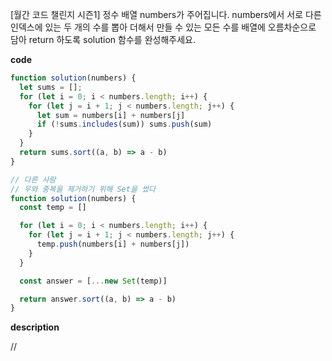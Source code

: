 <!--
파일 이름은 날짜-문제제목 (예시: 2021-03-21-완주하지못한선수.md)
-->

[월간 코드 챌린지 시즌1] 정수 배열 numbers가 주어집니다. numbers에서 서로 다른 인덱스에 있는 두 개의 수를 뽑아 더해서 만들 수 있는 모든 수를 배열에 오름차순으로 담아 return 하도록 solution 함수를 완성해주세요.

**code**

```js
function solution(numbers) {
  let sums = [];  
  for (let i = 0; i < numbers.length; i++) {
    for (let j = i + 1; j < numbers.length; j++) {
      let sum = numbers[i] + numbers[j]
      if (!sums.includes(sum)) sums.push(sum)
    }
  }
  return sums.sort((a, b) => a - b)
}
```

```js
// 다른 사람
// 우와 중복을 제거하기 위해 Set을 썼다
function solution(numbers) {
  const temp = []

  for (let i = 0; i < numbers.length; i++) {
    for (let j = i + 1; j < numbers.length; j++) {
      temp.push(numbers[i] + numbers[j])
    }
  }

  const answer = [...new Set(temp)]

  return answer.sort((a, b) => a - b)
}
```

**description**

//
